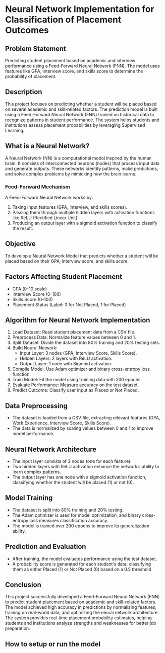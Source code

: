 
# Neural Network Implementation for Classification of Placement Outcomes

## Problem Statement
Predicting student placement based on academic and interview performance using a Feed-Forward Neural Network (FNN). The model uses features like GPA, interview score, and skills score to determine the probability of placement.

## Description
This project focuses on predicting whether a student will be placed based on several academic and skill-related factors. The prediction model is built using a Feed-Forward Neural Network (FNN) trained on historical data to recognize patterns in student performance. The system helps students and institutions assess placement probabilities by leveraging Supervised Learning.

## What is a Neural Network?
A Neural Network (NN) is a computational model inspired by the human brain. It consists of interconnected neurons (nodes) that process input data and generate outputs. These networks identify patterns, make predictions, and solve complex problems by mimicking how the brain learns.

### Feed-Forward Mechanism
A Feed-Forward Neural Network works by:
1. Taking input features (GPA, interview, and skills scores).
2. Passing them through multiple hidden layers with activation functions like ReLU (Rectified Linear Unit).
3. Producing an output layer with a sigmoid activation function to classify the result.

## Objective
To develop a Neural Network Model that predicts whether a student will be placed based on their GPA, interview score, and skills score.

## Factors Affecting Student Placement
- GPA (0-10 scale)
- Interview Score (0-100)
- Skills Score (0-100)
- Placement Status (Label: 0 for Not Placed, 1 for Placed)

## Algorithm for Neural Network Implementation
1. Load Dataset: Read student placement data from a CSV file.
2. Preprocess Data: Normalize feature values between 0 and 1.
3. Split Dataset: Divide the dataset into 80% training and 20% testing sets.
4. Build Neural Network:
    - Input Layer: 3 nodes (GPA, Interview Score, Skills Score).
    - Hidden Layers: 2 layers with ReLU activation.
    - Output Layer: 1 node with Sigmoid activation.
5. Compile Model: Use Adam optimizer and binary cross-entropy loss function.
6. Train Model: Fit the model using training data with 200 epochs.
7. Evaluate Performance: Measure accuracy on the test dataset.
8. Predict Outcome: Classify user input as Placed or Not Placed.

## Data Preprocessing
- The dataset is loaded from a CSV file, extracting relevant features (GPA, Work Experience, Interview Score, Skills Score).
- The data is normalized by scaling values between 0 and 1 to improve model performance.

## Neural Network Architecture
- The input layer consists of 3 nodes (one for each feature).
- Two hidden layers with ReLU activation enhance the network’s ability to learn complex patterns.
- The output layer has one node with a sigmoid activation function, classifying whether the student will be placed (1) or not (0).

## Model Training
- The dataset is split into 80% training and 20% testing.
- The Adam optimizer is used for model optimization, and binary cross-entropy loss measures classification accuracy.
- The model is trained over 200 epochs to improve its generalization ability.

## Prediction and Evaluation
- After training, the model evaluates performance using the test dataset.
- A probability score is generated for each student's data, classifying them as either Placed (1) or Not Placed (0) based on a 0.5 threshold.

## Conclusion
This project successfully developed a Feed-Forward Neural Network (FNN) to predict student placement based on academic and skill-related factors. The model achieved high accuracy in predictions by normalizing features, training on real-world data, and optimizing the neural network architecture. The system provides real-time placement probability estimates, helping students and institutions analyze strengths and weaknesses for better job preparation.


## How to setup or run the model
